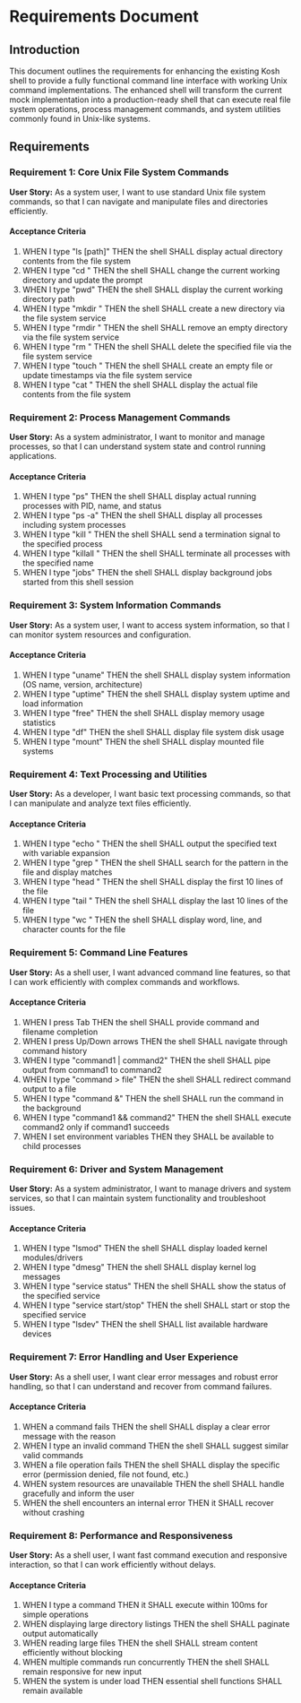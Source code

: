 # Requirements Document

## Introduction

This document outlines the requirements for enhancing the existing Kosh shell to provide a fully functional command line interface with working Unix command implementations. The enhanced shell will transform the current mock implementation into a production-ready shell that can execute real file system operations, process management commands, and system utilities commonly found in Unix-like systems.

## Requirements

### Requirement 1: Core Unix File System Commands

**User Story:** As a system user, I want to use standard Unix file system commands, so that I can navigate and manipulate files and directories efficiently.

#### Acceptance Criteria

1. WHEN I type "ls [path]" THEN the shell SHALL display actual directory contents from the file system
2. WHEN I type "cd <directory>" THEN the shell SHALL change the current working directory and update the prompt
3. WHEN I type "pwd" THEN the shell SHALL display the current working directory path
4. WHEN I type "mkdir <directory>" THEN the shell SHALL create a new directory via the file system service
5. WHEN I type "rmdir <directory>" THEN the shell SHALL remove an empty directory via the file system service
6. WHEN I type "rm <file>" THEN the shell SHALL delete the specified file via the file system service
7. WHEN I type "touch <file>" THEN the shell SHALL create an empty file or update timestamps via the file system service
8. WHEN I type "cat <file>" THEN the shell SHALL display the actual file contents from the file system

### Requirement 2: Process Management Commands

**User Story:** As a system administrator, I want to monitor and manage processes, so that I can understand system state and control running applications.

#### Acceptance Criteria

1. WHEN I type "ps" THEN the shell SHALL display actual running processes with PID, name, and status
2. WHEN I type "ps -a" THEN the shell SHALL display all processes including system processes
3. WHEN I type "kill <pid>" THEN the shell SHALL send a termination signal to the specified process
4. WHEN I type "killall <name>" THEN the shell SHALL terminate all processes with the specified name
5. WHEN I type "jobs" THEN the shell SHALL display background jobs started from this shell session

### Requirement 3: System Information Commands

**User Story:** As a system user, I want to access system information, so that I can monitor system resources and configuration.

#### Acceptance Criteria

1. WHEN I type "uname" THEN the shell SHALL display system information (OS name, version, architecture)
2. WHEN I type "uptime" THEN the shell SHALL display system uptime and load information
3. WHEN I type "free" THEN the shell SHALL display memory usage statistics
4. WHEN I type "df" THEN the shell SHALL display file system disk usage
5. WHEN I type "mount" THEN the shell SHALL display mounted file systems

### Requirement 4: Text Processing and Utilities

**User Story:** As a developer, I want basic text processing commands, so that I can manipulate and analyze text files efficiently.

#### Acceptance Criteria

1. WHEN I type "echo <text>" THEN the shell SHALL output the specified text with variable expansion
2. WHEN I type "grep <pattern> <file>" THEN the shell SHALL search for the pattern in the file and display matches
3. WHEN I type "head <file>" THEN the shell SHALL display the first 10 lines of the file
4. WHEN I type "tail <file>" THEN the shell SHALL display the last 10 lines of the file
5. WHEN I type "wc <file>" THEN the shell SHALL display word, line, and character counts for the file

### Requirement 5: Command Line Features

**User Story:** As a shell user, I want advanced command line features, so that I can work efficiently with complex commands and workflows.

#### Acceptance Criteria

1. WHEN I press Tab THEN the shell SHALL provide command and filename completion
2. WHEN I press Up/Down arrows THEN the shell SHALL navigate through command history
3. WHEN I type "command1 | command2" THEN the shell SHALL pipe output from command1 to command2
4. WHEN I type "command > file" THEN the shell SHALL redirect command output to a file
5. WHEN I type "command &" THEN the shell SHALL run the command in the background
6. WHEN I type "command1 && command2" THEN the shell SHALL execute command2 only if command1 succeeds
7. WHEN I set environment variables THEN they SHALL be available to child processes

### Requirement 6: Driver and System Management

**User Story:** As a system administrator, I want to manage drivers and system services, so that I can maintain system functionality and troubleshoot issues.

#### Acceptance Criteria

1. WHEN I type "lsmod" THEN the shell SHALL display loaded kernel modules/drivers
2. WHEN I type "dmesg" THEN the shell SHALL display kernel log messages
3. WHEN I type "service <name> status" THEN the shell SHALL show the status of the specified service
4. WHEN I type "service <name> start/stop" THEN the shell SHALL start or stop the specified service
5. WHEN I type "lsdev" THEN the shell SHALL list available hardware devices

### Requirement 7: Error Handling and User Experience

**User Story:** As a shell user, I want clear error messages and robust error handling, so that I can understand and recover from command failures.

#### Acceptance Criteria

1. WHEN a command fails THEN the shell SHALL display a clear error message with the reason
2. WHEN I type an invalid command THEN the shell SHALL suggest similar valid commands
3. WHEN a file operation fails THEN the shell SHALL display the specific error (permission denied, file not found, etc.)
4. WHEN system resources are unavailable THEN the shell SHALL handle gracefully and inform the user
5. WHEN the shell encounters an internal error THEN it SHALL recover without crashing

### Requirement 8: Performance and Responsiveness

**User Story:** As a shell user, I want fast command execution and responsive interaction, so that I can work efficiently without delays.

#### Acceptance Criteria

1. WHEN I type a command THEN it SHALL execute within 100ms for simple operations
2. WHEN displaying large directory listings THEN the shell SHALL paginate output automatically
3. WHEN reading large files THEN the shell SHALL stream content efficiently without blocking
4. WHEN multiple commands run concurrently THEN the shell SHALL remain responsive for new input
5. WHEN the system is under load THEN essential shell functions SHALL remain available